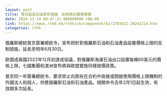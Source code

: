 ```yaml
---
layout: post
title: 普京延長石油禁供措施　反制西方國家限價
date: 2024-12-14 00:47:21.000000000 +08:00
link: https://news.rthk.hk/rthk/ch/component/k2/1783422-20241214.htm
categories: rthk
---
```


俄羅斯總統普京簽署總統令，宣布把針對俄羅斯石油和石油產品設置價格上限的反制措施，延長至明年6月30日。

歐盟成員國2022年12月初達成協議，對俄羅斯海運石油出口設置每桶60美元的價格上限，七國集團和澳洲宣布將與歐盟實施同樣限價政策。

普京同一年簽署總統令，要求禁止向那些在合約中直接或間接使用價格上限機制的外國法人和個人，供應俄羅斯石油和石油產品。相關命令去年2月1日起生效，有效期多次延長。
